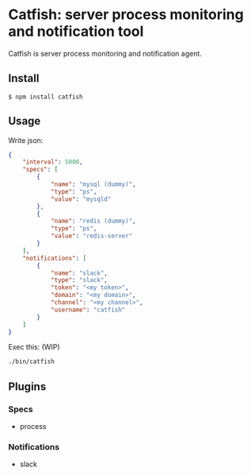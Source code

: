 # Catfish: server process monitoring and notification tool

Catfish is server process monitoring and notification agent.

## Install

```
$ npm install catfish
```

## Usage

Write json:

```json
{
    "interval": 5000,
    "specs": [
        {
            "name": "mysql (dummy)",
            "type": "ps",
            "value": "mysqld"
        },
        {
            "name": "redis (dummy)",
            "type": "ps",
            "value": "redis-server"
        }
    ],
    "notifications": [
        {
            "name": "slack",
            "type": "slack",
            "token": "<my token>",
            "domain": "<my domain>",
            "channel": "<my channel>",
            "username": "catfish"
        }
    ]
}
```

Exec this: (WIP)
```bash
./bin/catfish
```

## Plugins

### Specs

* process

### Notifications

* slack
